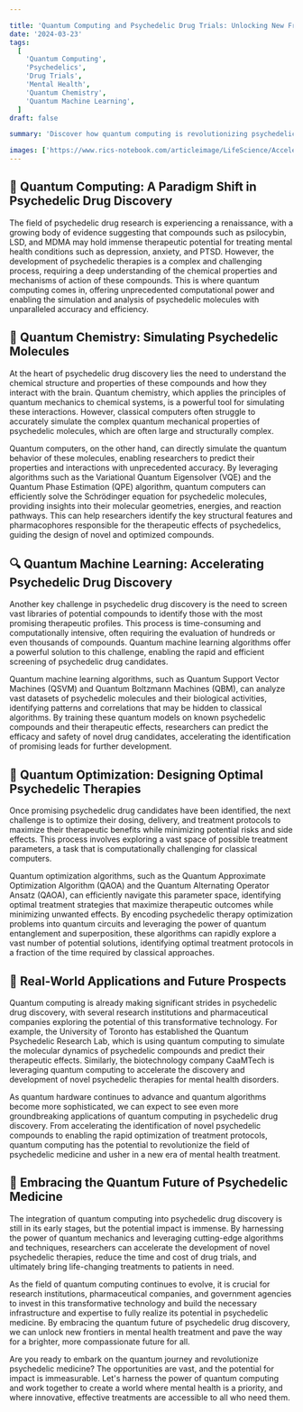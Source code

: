 ```yaml
---

title: 'Quantum Computing and Psychedelic Drug Trials: Unlocking New Frontiers in Mental Health Treatment'
date: '2024-03-23'
tags:
  [
    'Quantum Computing',
    'Psychedelics',
    'Drug Trials',
    'Mental Health',
    'Quantum Chemistry',
    'Quantum Machine Learning',
  ]
draft: false

summary: 'Discover how quantum computing is revolutionizing psychedelic drug trials and paving the way for groundbreaking advancements in mental health treatment. From quantum chemistry simulations to quantum machine learning, explore the cutting-edge techniques that are unlocking new insights into the therapeutic potential of psychedelics.'

images: ['https://www.rics-notebook.com/articleimage/LifeScience/AcceleratedDiscovery.webp']
---
```


## 🧠 Quantum Computing: A Paradigm Shift in Psychedelic Drug Discovery

The field of psychedelic drug research is experiencing a renaissance, with a growing body of evidence suggesting that compounds such as psilocybin, LSD, and MDMA may hold immense therapeutic potential for treating mental health conditions such as depression, anxiety, and PTSD. However, the development of psychedelic therapies is a complex and challenging process, requiring a deep understanding of the chemical properties and mechanisms of action of these compounds. This is where quantum computing comes in, offering unprecedented computational power and enabling the simulation and analysis of psychedelic molecules with unparalleled accuracy and efficiency.

## 🌈 Quantum Chemistry: Simulating Psychedelic Molecules

At the heart of psychedelic drug discovery lies the need to understand the chemical structure and properties of these compounds and how they interact with the brain. Quantum chemistry, which applies the principles of quantum mechanics to chemical systems, is a powerful tool for simulating these interactions. However, classical computers often struggle to accurately simulate the complex quantum mechanical properties of psychedelic molecules, which are often large and structurally complex.

Quantum computers, on the other hand, can directly simulate the quantum behavior of these molecules, enabling researchers to predict their properties and interactions with unprecedented accuracy. By leveraging algorithms such as the Variational Quantum Eigensolver (VQE) and the Quantum Phase Estimation (QPE) algorithm, quantum computers can efficiently solve the Schrödinger equation for psychedelic molecules, providing insights into their molecular geometries, energies, and reaction pathways. This can help researchers identify the key structural features and pharmacophores responsible for the therapeutic effects of psychedelics, guiding the design of novel and optimized compounds.

## 🔍 Quantum Machine Learning: Accelerating Psychedelic Drug Discovery

Another key challenge in psychedelic drug discovery is the need to screen vast libraries of potential compounds to identify those with the most promising therapeutic profiles. This process is time-consuming and computationally intensive, often requiring the evaluation of hundreds or even thousands of compounds. Quantum machine learning algorithms offer a powerful solution to this challenge, enabling the rapid and efficient screening of psychedelic drug candidates.

Quantum machine learning algorithms, such as Quantum Support Vector Machines (QSVM) and Quantum Boltzmann Machines (QBM), can analyze vast datasets of psychedelic molecules and their biological activities, identifying patterns and correlations that may be hidden to classical algorithms. By training these quantum models on known psychedelic compounds and their therapeutic effects, researchers can predict the efficacy and safety of novel drug candidates, accelerating the identification of promising leads for further development.

## 🧪 Quantum Optimization: Designing Optimal Psychedelic Therapies

Once promising psychedelic drug candidates have been identified, the next challenge is to optimize their dosing, delivery, and treatment protocols to maximize their therapeutic benefits while minimizing potential risks and side effects. This process involves exploring a vast space of possible treatment parameters, a task that is computationally challenging for classical computers.

Quantum optimization algorithms, such as the Quantum Approximate Optimization Algorithm (QAOA) and the Quantum Alternating Operator Ansatz (QAOA), can efficiently navigate this parameter space, identifying optimal treatment strategies that maximize therapeutic outcomes while minimizing unwanted effects. By encoding psychedelic therapy optimization problems into quantum circuits and leveraging the power of quantum entanglement and superposition, these algorithms can rapidly explore a vast number of potential solutions, identifying optimal treatment protocols in a fraction of the time required by classical approaches.

## 🚀 Real-World Applications and Future Prospects

Quantum computing is already making significant strides in psychedelic drug discovery, with several research institutions and pharmaceutical companies exploring the potential of this transformative technology. For example, the University of Toronto has established the Quantum Psychedelic Research Lab, which is using quantum computing to simulate the molecular dynamics of psychedelic compounds and predict their therapeutic effects. Similarly, the biotechnology company CaaMTech is leveraging quantum computing to accelerate the discovery and development of novel psychedelic therapies for mental health disorders.

As quantum hardware continues to advance and quantum algorithms become more sophisticated, we can expect to see even more groundbreaking applications of quantum computing in psychedelic drug discovery. From accelerating the identification of novel psychedelic compounds to enabling the rapid optimization of treatment protocols, quantum computing has the potential to revolutionize the field of psychedelic medicine and usher in a new era of mental health treatment.

## 🔮 Embracing the Quantum Future of Psychedelic Medicine

The integration of quantum computing into psychedelic drug discovery is still in its early stages, but the potential impact is immense. By harnessing the power of quantum mechanics and leveraging cutting-edge algorithms and techniques, researchers can accelerate the development of novel psychedelic therapies, reduce the time and cost of drug trials, and ultimately bring life-changing treatments to patients in need.

As the field of quantum computing continues to evolve, it is crucial for research institutions, pharmaceutical companies, and government agencies to invest in this transformative technology and build the necessary infrastructure and expertise to fully realize its potential in psychedelic medicine. By embracing the quantum future of psychedelic drug discovery, we can unlock new frontiers in mental health treatment and pave the way for a brighter, more compassionate future for all.

Are you ready to embark on the quantum journey and revolutionize psychedelic medicine? The opportunities are vast, and the potential for impact is immeasurable. Let's harness the power of quantum computing and work together to create a world where mental health is a priority, and where innovative, effective treatments are accessible to all who need them.
